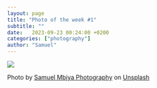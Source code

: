 ```yaml
---
layout: page
title: "Photo of the week #1"
subtitle: ""
date:   2023-09-23 00:24:00 +0200
categories: ["photography"]
author: "Samuel"
---
```


[![](https://images.unsplash.com/photo-1695155186358-70a9ec50ce2b?ixlib=rb-4.0.3&ixid=M3wxMjA3fDB8MHxwaG90by1wYWdlfHx8fGVufDB8fHx8fA%3D%3D&auto=format&fit=crop&w=3132&q=80)](#)

Photo by <a href="https://unsplash.com/@samuelmbiyaphotography?utm_source=unsplash&utm_medium=referral&utm_content=creditCopyText">Samuel Mbiya Photography</a> on <a href="https://unsplash.com/photos/OXskST_Sb8g?utm_source=unsplash&utm_medium=referral&utm_content=creditCopyText">Unsplash</a>
  